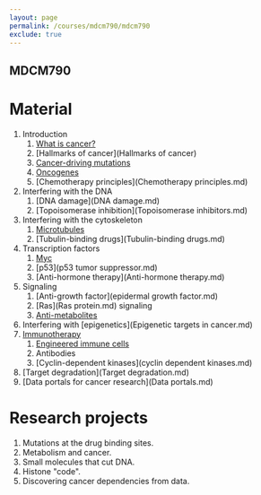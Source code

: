 ```yaml
---
layout: page
permalink: /courses/mdcm790/mdcm790
exclude: true
---
```


## MDCM790

# Material

1. Introduction
    1. [What is cancer?](What_is_cancer.md)
    2. [Hallmarks of cancer](Hallmarks of cancer)
    3. [Cancer-driving mutations](mutations)
    4. [Oncogenes](oncogenes)
    5. [Chemotherapy principles](Chemotherapy principles.md)
2. Interfering with the DNA
    1. [DNA damage](DNA damage.md)
    2. [Topoisomerase inhibition](Topoisomerase inhibitors.md)
3. Interfering with the cytoskeleton
    1. [Microtubules](Microtubules.md)
    2. [Tubulin-binding drugs](Tubulin-binding drugs.md)
4. Transcription factors
    1. [Myc](Myc.md)
    2. [p53](p53 tumor suppressor.md)
    3. [Anti-hormone therapy](Anti-hormone therapy.md)
5. Signaling
    1. [Anti-growth factor](epidermal growth factor.md)
    2. [Ras](Ras protein.md) signaling
    3. [Anti-metabolites](Antimetabolites.md)
6. Interfering with [epigenetics](Epigenetic targets in cancer.md)
7. [Immunotherapy](Immunotherapy.md)
    1. [Engineered immune cells](CAR-T.md)
    2. Antibodies
    3. [Cyclin-dependent kinases](cyclin dependent kinases.md)
8. [Target degradation](Target degradation.md)
9. [Data portals for cancer research](Data portals.md)

# Research projects

1. Mutations at the drug binding sites.
2. Metabolism and cancer.
3. Small molecules that cut DNA.
4. Histone "code".
5. Discovering cancer dependencies from data.
